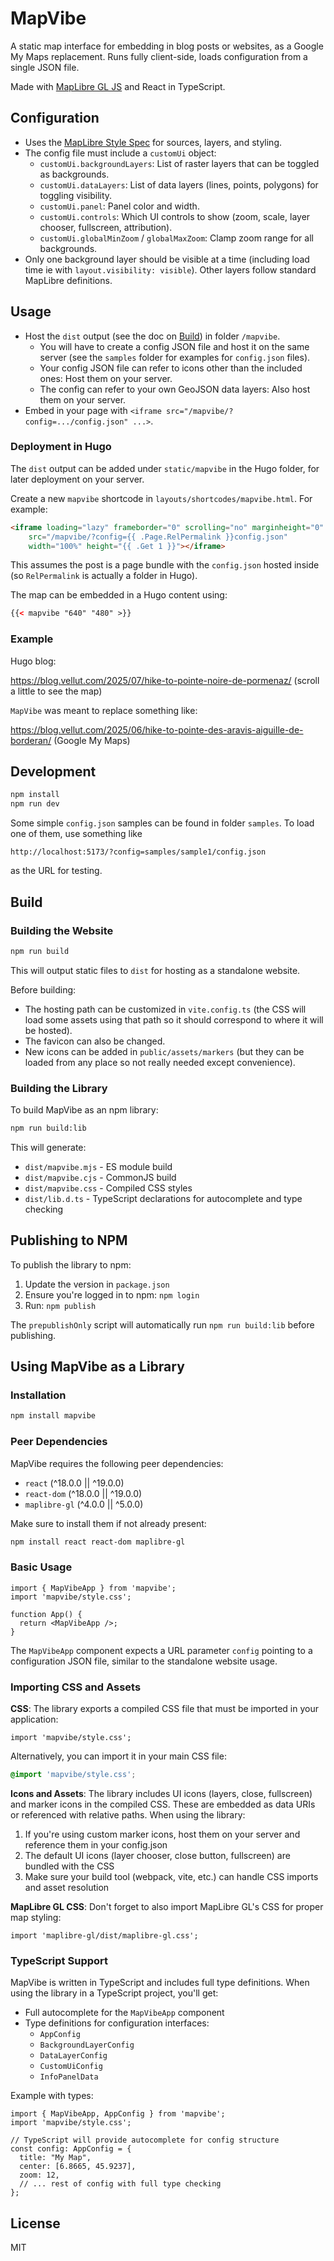 # MapVibe

A static map interface for embedding in blog posts or websites, as a Google My Maps replacement. Runs fully client-side, loads configuration from a single JSON file.

Made with [MapLibre GL JS](https://maplibre.org/maplibre-gl-js/docs/) and React in TypeScript.

## Configuration

- Uses the [MapLibre Style Spec](https://maplibre.org/maplibre-style-spec/) for sources, layers, and styling.
- The config file must include a `customUi` object:
  - `customUi.backgroundLayers`: List of raster layers that can be toggled as backgrounds.
  - `customUi.dataLayers`: List of data layers (lines, points, polygons) for toggling visibility.
  - `customUi.panel`: Panel color and width.
  - `customUi.controls`: Which UI controls to show (zoom, scale, layer chooser, fullscreen, attribution).
  - `customUi.globalMinZoom` / `globalMaxZoom`: Clamp zoom range for all backgrounds.
- Only one background layer should be visible at a time (including load time ie with `layout.visibility: visible`). Other layers follow standard MapLibre definitions.

## Usage

- Host the `dist` output (see the doc on [Build](#build)) in folder `/mapvibe`.
  - You will have to create a config JSON file and host it on the same server (see the `samples` folder for examples for `config.json` files).
  - Your config JSON file can refer to icons other than the included ones: Host them on your server.
  - The config can refer to your own GeoJSON data layers: Also host them on your server.
- Embed in your page with `<iframe src="/mapvibe/?config=.../config.json" ...>`.

### Deployment in Hugo

The `dist` output can be added under `static/mapvibe` in the Hugo folder, for later deployment on your server.

Create a new `mapvibe` shortcode in `layouts/shortcodes/mapvibe.html`. For example:

```html
<iframe loading="lazy" frameborder="0" scrolling="no" marginheight="0" marginwidth="0" 
    src="/mapvibe/?config={{ .Page.RelPermalink }}config.json" 
    width="100%" height="{{ .Get 1 }}"></iframe>
```

This assumes the post is a page bundle with the `config.json` hosted inside (so `RelPermalink` is actually a folder in Hugo).

The map can be embedded in a Hugo content using:

```html
{{< mapvibe "640" "480" >}}
```

### Example

Hugo blog:

https://blog.vellut.com/2025/07/hike-to-pointe-noire-de-pormenaz/ (scroll a little to see the map)

`MapVibe` was meant to replace something like:

https://blog.vellut.com/2025/06/hike-to-pointe-des-aravis-aiguille-de-borderan/ (Google My Maps)

## Development

```bash
npm install
npm run dev
```

Some simple `config.json` samples can be found in folder `samples`. To load one of them, use something like

`http://localhost:5173/?config=samples/sample1/config.json`

as the URL for testing.

## Build

### Building the Website

```bash
npm run build
```

This will output static files to `dist` for hosting as a standalone website.

Before building:
- The hosting path can be customized in `vite.config.ts` (the CSS will load some assets using that path so it should correspond to where it will be hosted).
- The favicon can also be changed.
- New icons can be added in `public/assets/markers` (but they can be loaded from any place so not really needed except convenience).

### Building the Library

To build MapVibe as an npm library:

```bash
npm run build:lib
```

This will generate:
- `dist/mapvibe.mjs` - ES module build
- `dist/mapvibe.cjs` - CommonJS build
- `dist/mapvibe.css` - Compiled CSS styles
- `dist/lib.d.ts` - TypeScript declarations for autocomplete and type checking

## Publishing to NPM

To publish the library to npm:

1. Update the version in `package.json`
2. Ensure you're logged in to npm: `npm login`
3. Run: `npm publish`

The `prepublishOnly` script will automatically run `npm run build:lib` before publishing.

## Using MapVibe as a Library

### Installation

```bash
npm install mapvibe
```

### Peer Dependencies

MapVibe requires the following peer dependencies:
- `react` (^18.0.0 || ^19.0.0)
- `react-dom` (^18.0.0 || ^19.0.0)
- `maplibre-gl` (^4.0.0 || ^5.0.0)

Make sure to install them if not already present:

```bash
npm install react react-dom maplibre-gl
```

### Basic Usage

```tsx
import { MapVibeApp } from 'mapvibe';
import 'mapvibe/style.css';

function App() {
  return <MapVibeApp />;
}
```

The `MapVibeApp` component expects a URL parameter `config` pointing to a configuration JSON file, similar to the standalone website usage.

### Importing CSS and Assets

**CSS**: The library exports a compiled CSS file that must be imported in your application:

```tsx
import 'mapvibe/style.css';
```

Alternatively, you can import it in your main CSS file:

```css
@import 'mapvibe/style.css';
```

**Icons and Assets**: The library includes UI icons (layers, close, fullscreen) and marker icons in the compiled CSS. These are embedded as data URIs or referenced with relative paths. When using the library:

1. If you're using custom marker icons, host them on your server and reference them in your config.json
2. The default UI icons (layer chooser, close button, fullscreen) are bundled with the CSS
3. Make sure your build tool (webpack, vite, etc.) can handle CSS imports and asset resolution

**MapLibre GL CSS**: Don't forget to also import MapLibre GL's CSS for proper map styling:

```tsx
import 'maplibre-gl/dist/maplibre-gl.css';
```

### TypeScript Support

MapVibe is written in TypeScript and includes full type definitions. When using the library in a TypeScript project, you'll get:

- Full autocomplete for the `MapVibeApp` component
- Type definitions for configuration interfaces:
  - `AppConfig`
  - `BackgroundLayerConfig`
  - `DataLayerConfig`
  - `CustomUiConfig`
  - `InfoPanelData`

Example with types:

```tsx
import { MapVibeApp, AppConfig } from 'mapvibe';
import 'mapvibe/style.css';

// TypeScript will provide autocomplete for config structure
const config: AppConfig = {
  title: "My Map",
  center: [6.8665, 45.9237],
  zoom: 12,
  // ... rest of config with full type checking
};
```



## License

MIT